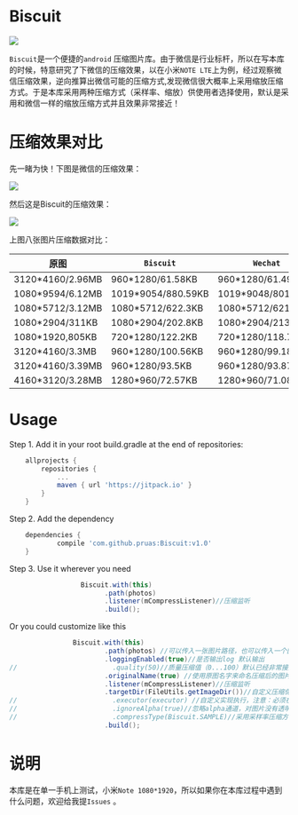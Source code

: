 # Biscuit
[![](https://jitpack.io/v/pruas/Biscuit.svg)](https://jitpack.io/#pruas/Biscuit)

`Biscuit`是一个便捷的`android` 压缩图片库。由于微信是行业标杆，所以在写本库的时候，特意研究了下微信的压缩效果，以在小米`NOTE LTE`上为例，经过观察微信压缩效果，逆向推算出微信可能的压缩方式,发现微信很大概率上采用缩放压缩方式。于是本库采用两种压缩方式（采样率、缩放）供使用者选择使用，默认是采用和微信一样的缩放压缩方式并且效果非常接近！

# 压缩效果对比

先一睹为快！下图是微信的压缩效果：

![](https://github.com/pruas/Biscuit/blob/master/wechat_compressed.png)

然后这是Biscuit的压缩效果：

![](https://github.com/pruas/Biscuit/blob/master/biscuit_compressed.png)

上图八张图片压缩数据对比：

原图 | `Biscuit` | `Wechat`
---- | ------ | ------
3120*4160/2.96MB|960*1280/61.58KB|960*1280/61.49KB
1080*9594/6.12MB|1019*9054/880.59KB|1019*9048/801.13KB
1080*5712/3.12MB|1080*5712/622.3KB|1080*5712/621.7KB
1080*2904/311KB|1080*2904/202.8KB|1080*2904/213.24KB
1080*1920,805KB|720*1280/122.2KB|720*1280/118.7KB
3120*4160/3.3MB|960*1280/100.56KB|960*1280/99.18KB
3120*4160/3.39MB|960*1280/93.5KB|960*1280/93.87KB
4160*3120/3.28MB|1280*960/72.57KB|1280*960/71.08KB

# Usage
Step 1. Add it in your root build.gradle at the end of repositories:
```gradle
	allprojects {
		repositories {
			...
			maven { url 'https://jitpack.io' }
		}
	}
```
Step 2. Add the dependency
```gradle
	dependencies {
	        compile 'com.github.pruas:Biscuit:v1.0'
	}
```
Step 3. Use it wherever you need
```java
                  Biscuit.with(this)
                        .path(photos)
                        .listener(mCompressListener)//压缩监听
                        .build();
```
Or you could customize like this
```java
                Biscuit.with(this)
                        .path(photos) //可以传入一张图片路径，也可以传入一个图片路径列表
                        .loggingEnabled(true)//是否输出log 默认输出
//                        .quality(50)//质量压缩值（0...100）默认已经非常接近微信，所以没特殊需求可以不用自定义
                        .originalName(true) //使用原图名字来命名压缩后的图片，默认不使用原图名字,随机图片名字
                        .listener(mCompressListener)//压缩监听
                        .targetDir(FileUtils.getImageDir())//自定义压缩保存路径
//                        .executor(executor) //自定义实现执行，注意：必须在子线程中执行 默认使用AsyncTask线程池执行
//                        .ignoreAlpha(true)//忽略alpha通道，对图片没有透明度要求可以这么做，默认不忽略。
//                        .compressType(Biscuit.SAMPLE)//采用采样率压缩方式，默认是使用缩放压缩方式，也就是和微信的一样。
                        .build();
```
# 说明
本库是在单一手机上测试，小米`Note 1080*1920`，所以如果你在本库过程中遇到什么问题，欢迎给我提`Issues` 。
